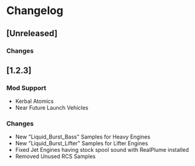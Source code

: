 # Changelog

## [Unreleased]
### Changes

## [1.2.3]
### Mod Support
- Kerbal Atomics
- Near Future Launch Vehicles
### Changes
- New "Liquid_Burst_Bass" Samples for Heavy Engines
- New "Liquid_Burst_Lifter" Samples for Lifter Engines
- Fixed Jet Engines having stock spool sound with RealPlume installed
- Removed Unused RCS Samples